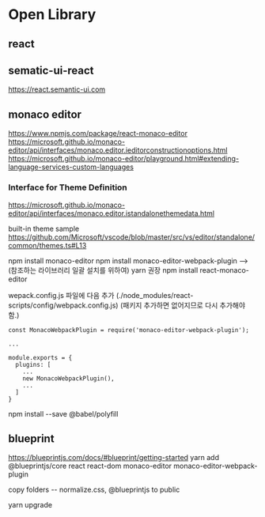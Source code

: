 # Open Library

## react

## sematic-ui-react
https://react.semantic-ui.com




## monaco editor
https://www.npmjs.com/package/react-monaco-editor
https://microsoft.github.io/monaco-editor/api/interfaces/monaco.editor.ieditorconstructionoptions.html
https://microsoft.github.io/monaco-editor/playground.html#extending-language-services-custom-languages

### Interface for Theme Definition
https://microsoft.github.io/monaco-editor/api/interfaces/monaco.editor.istandalonethemedata.html

built-in theme sample
https://github.com/Microsoft/vscode/blob/master/src/vs/editor/standalone/common/themes.ts#L13

npm install monaco-editor
npm install monaco-editor-webpack-plugin  --> (참조하는 라이브러리 일괄 설치를 위하여) yarn 권장
npm install react-monaco-editor

wepack.config.js 파일에 다음 추가 (./node_modules/react-scripts/config/webpack.config.js)
(패키지 추가하면 없어지므로 다시 추가해야 함.)
```
const MonacoWebpackPlugin = require('monaco-editor-webpack-plugin');

...

module.exports = {
  plugins: [
  	...
    new MonacoWebpackPlugin(),
    ...
  ]
}
```


npm install --save @babel/polyfill


## blueprint
https://blueprintjs.com/docs/#blueprint/getting-started
yarn add @blueprintjs/core react react-dom monaco-editor monaco-editor-webpack-plugin

copy folders -- normalize.css, @blueprintjs to public

yarn upgrade

